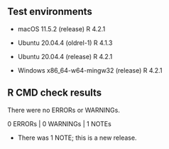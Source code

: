 ## Test environments

* macOS 11.5.2 (release) R 4.2.1

* Ubuntu 20.04.4 (oldrel-1) R 4.1.3

* Ubuntu 20.04.4 (release) R 4.2.1

* Windows x86_64-w64-mingw32 (release) R 4.2.1


## R CMD check results

There were no ERRORs or WARNINGs.

0 ERRORs | 0 WARNINGs | 1 NOTEs

* There was 1 NOTE; this is a new release.
